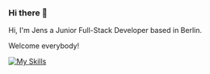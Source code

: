 ### Hi there 👋

Hi, I'm Jens a Junior Full-Stack Developer based in Berlin.

Welcome everybody! 

<!--
**Jenseko/Jenseko** is a ✨ _special_ ✨ repository because its `README.md` (this file) appears on your GitHub profile.

Here are some ideas to get you started:

- 🔭 I’m currently working on ...
- 🌱 I’m currently learning ...
- 👯 I’m looking to collaborate on ...
- 🤔 I’m looking for help with ...
- 💬 Ask me about ...
- 📫 How to reach me: ...
- 😄 Pronouns: ...
- ⚡ Fun fact: ...
-->

[![My Skills](https://skillicons.dev/icons?i=js,react,vite,sass,tailwind,css,html,nodejs,express,mongodb,postman,figma,webflow,netlify,vscode,git,github)](https://skillicons.dev)

